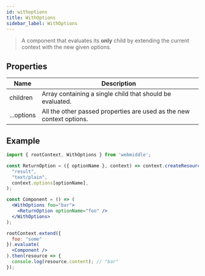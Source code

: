 ```yaml
---
id: withoptions
title: WithOptions
sidebar_label: WithOptions
---
```


> A component that evaluates its **only** child by extending the current context with the new given options.

## Properties

Name                   | Description
-----------------------|------------------------------------------------------
children               | Array containing a single child that should be evaluated.
...options             | All the other passed properties are used as the new context options.

## Example

```jsx
import { rootContext, WithOptions } from 'webmiddle';

const ReturnOption = ({ optionName }, context) => context.createResource(
  "result",
  "text/plain",
  context.options[optionName],
);

const Component = () => (
  <WithOptions foo="bar">
    <ReturnOption optionName="foo" />
  </WithOptions>
);

rootContext.extend({
  foo: "some"
}).evaluate(
  <Component />
).then(resource => {
  console.log(resource.content); // "bar"
});
```
